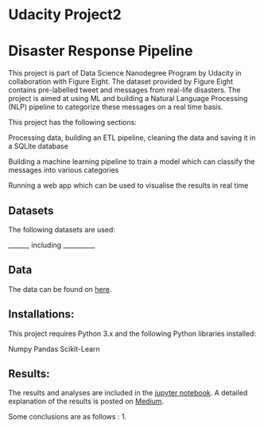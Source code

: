 # Udacity Project2
# Disaster Response Pipeline

This project is part of Data Science Nanodegree Program by Udacity in collaboration with Figure Eight. The dataset provided by Figure Eight contains pre-labelled tweet and messages from real-life disasters. The project is aimed at using ML and building a Natural Language Processing (NLP) pipeline to categorize these messages on a real time basis.


This project has the following sections:

Processing data, building an ETL pipeline, cleaning the data and saving it in a SQLite database

Building a machine learning pipeline to train a model which can classify the messages into various categories

Running a web app which can be used to visualise the results in real time

## Datasets
The following datasets are used:

______, including __________


## Data
The data can be found on [here](link).

## Installations:
This project requires Python 3.x and the following Python libraries installed:

Numpy
Pandas
Scikit-Learn


## Results:
The results and analyses are included in the [jupyter notebook](link). A detailed explanation of the results is posted on [Medium](link).

Some conclusions are as follows :
1. 

